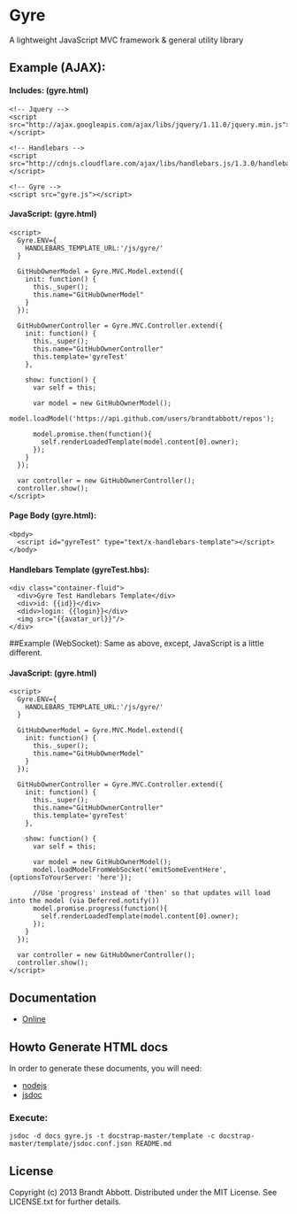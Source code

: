 # Gyre
A lightweight JavaScript MVC framework & general utility library

## Example (AJAX):
#### Includes: (gyre.html)
    <!-- Jquery -->
    <script src="http://ajax.googleapis.com/ajax/libs/jquery/1.11.0/jquery.min.js"></script>

    <!-- Handlebars -->
    <script src="http://cdnjs.cloudflare.com/ajax/libs/handlebars.js/1.3.0/handlebars.js"></script>

    <!-- Gyre -->
    <script src="gyre.js"></script>

#### JavaScript: (gyre.html)
    <script>
      Gyre.ENV={
        HANDLEBARS_TEMPLATE_URL:'/js/gyre/'
      }

      GitHubOwnerModel = Gyre.MVC.Model.extend({
        init: function() {
          this._super();
          this.name="GitHubOwnerModel"
        }
      });

      GitHubOwnerController = Gyre.MVC.Controller.extend({
        init: function() {
          this._super();
          this.name="GitHubOwnerController"
          this.template='gyreTest'
        },

        show: function() {
          var self = this;

          var model = new GitHubOwnerModel();
          model.loadModel('https://api.github.com/users/brandtabbott/repos');

          model.promise.then(function(){
            self.renderLoadedTemplate(model.content[0].owner);
          });
        }
      });

      var controller = new GitHubOwnerController();
      controller.show();   
    </script>

#### Page Body (gyre.html):
    <bpdy>
      <script id="gyreTest" type="text/x-handlebars-template"></script>
    </body>

#### Handlebars Template (gyreTest.hbs):
    <div class="container-fluid">
      <div>Gyre Test Handlebars Template</div>
      <div>id: {{id}}</div>
      <didv>login: {{login}}</div>
      <img src="{{avatar_url}}"/>
    </div>

##Example (WebSocket):
Same as above, except, JavaScript is a little different.
#### JavaScript: (gyre.html)
    <script>
      Gyre.ENV={
        HANDLEBARS_TEMPLATE_URL:'/js/gyre/'
      }

      GitHubOwnerModel = Gyre.MVC.Model.extend({
        init: function() {
          this._super();
          this.name="GitHubOwnerModel"
        }
      });

      GitHubOwnerController = Gyre.MVC.Controller.extend({
        init: function() {
          this._super();
          this.name="GitHubOwnerController"
          this.template='gyreTest'
        },

        show: function() {
          var self = this;

          var model = new GitHubOwnerModel();
          model.loadModelFromWebSocket('emitSomeEventHere', {optionsToYourServer: 'here'});

          //Use 'progress' instead of 'then' so that updates will load into the model (via Deferred.notify())
          model.promise.progress(function(){
            self.renderLoadedTemplate(model.content[0].owner);
          });
        }
      });

      var controller = new GitHubOwnerController();
      controller.show();   
    </script>

## Documentation
* [Online](http://ecfio.co/Gyre/docs)

## Howto Generate HTML docs
In order to generate these documents, you will need: 

* [nodejs](http://nodejs.org/) 
* [jsdoc](https://www.npmjs.org/package/jsdoc) 

### Execute:
    jsdoc -d docs gyre.js -t docstrap-master/template -c docstrap-master/template/jsdoc.conf.json README.md

License
-------

Copyright (c) 2013 Brandt Abbott. Distributed under the MIT License. See
LICENSE.txt for further details.    
